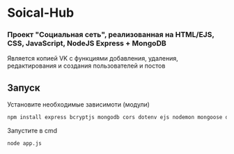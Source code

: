 # Soical-Hub

### Проект "Социальная сеть", реализованная на HTML/EJS, CSS, JavaScript, NodeJS Express + MongoDB
Является копией VK с функциями добавления, удаления, редактирования и создания пользователей и постов

## Запуск
Установите необходимые зависимоти (модули)
```Bash
npm install express bcryptjs mongodb cors dotenv ejs nodemon mongoose dotenv helmet multer express-session path morgan helmet
```
Запустите в cmd
```Bash
node app.js
```
